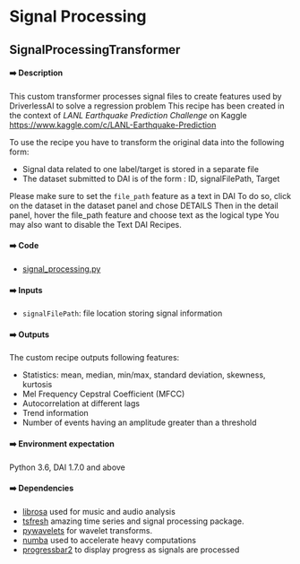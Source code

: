 # Signal Processing

## SignalProcessingTransformer

#### ➡️ Description
This custom transformer processes signal files to create features used by DriverlessAI to solve a regression problem
This recipe has been created in the context of _LANL Earthquake Prediction Challenge_ on Kaggle
https://www.kaggle.com/c/LANL-Earthquake-Prediction

To use the recipe you have to transform the original data into the following form:
 - Signal data related to one label/target is stored in a separate file
 - The dataset submitted to DAI is of the form : ID, signalFilePath, Target
 
Please make sure to set the `file_path` feature as a text in DAI
To do so, click on the dataset in the dataset panel and chose DETAILS
Then in the detail panel, hover the file_path feature and choose text as the logical type
You may also want to disable the Text DAI Recipes.

#### ➡️ Code
- [signal_processing.py](signal_processing.py)

#### ➡️ Inputs
- `signalFilePath`: file location storing signal information

#### ➡️ Outputs
The custom recipe outputs following features:
 - Statistics: mean, median, min/max, standard deviation, skewness, kurtosis
 - Mel Frequency Cepstral Coefficient (MFCC)
 - Autocorrelation at different lags
 - Trend information
 - Number of events having an amplitude greater than a threshold

#### ➡️ Environment expectation
Python 3.6, DAI 1.7.0 and above

#### ➡️ Dependencies
- [librosa](https://librosa.github.io/librosa/) used for music and audio analysis
- [tsfresh](https://tsfresh.readthedocs.io/en/latest/) amazing time series and signal processing package.
- [pywavelets](https://pywavelets.readthedocs.io/en/latest/) for wavelet transforms. 
- [numba](https://numba.pydata.org/) used to accelerate heavy computations
- [progressbar2]() to display progress as signals are processed
